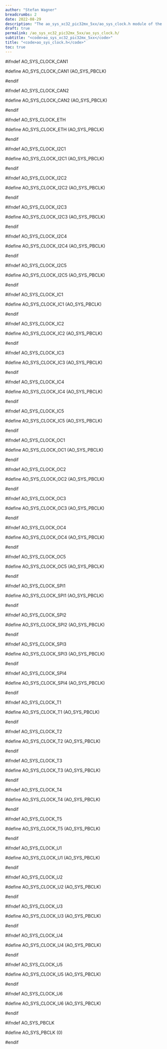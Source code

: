 ```yaml
---
author: "Stefan Wagner"
breadcrumbs: 2
date: 2022-08-29
description: "The ao_sys_xc32_pic32mx_5xx/ao_sys_clock.h module of the ao real-time operating system."
draft: true
permalink: /ao_sys_xc32_pic32mx_5xx/ao_sys_clock.h/ 
subtitle: "<code>ao_sys_xc32_pic32mx_5xx</code>"
title: "<code>ao_sys_clock.h</code>"
toc: true
---
```


#ifndef AO_SYS_CLOCK_CAN1

#define AO_SYS_CLOCK_CAN1   (AO_SYS_PBCLK)

#endif

#ifndef AO_SYS_CLOCK_CAN2

#define AO_SYS_CLOCK_CAN2   (AO_SYS_PBCLK)

#endif

#ifndef AO_SYS_CLOCK_ETH

#define AO_SYS_CLOCK_ETH    (AO_SYS_PBCLK)

#endif

#ifndef AO_SYS_CLOCK_I2C1

#define AO_SYS_CLOCK_I2C1   (AO_SYS_PBCLK)

#endif

#ifndef AO_SYS_CLOCK_I2C2

#define AO_SYS_CLOCK_I2C2   (AO_SYS_PBCLK)

#endif

#ifndef AO_SYS_CLOCK_I2C3

#define AO_SYS_CLOCK_I2C3   (AO_SYS_PBCLK)

#endif

#ifndef AO_SYS_CLOCK_I2C4

#define AO_SYS_CLOCK_I2C4   (AO_SYS_PBCLK)

#endif

#ifndef AO_SYS_CLOCK_I2C5

#define AO_SYS_CLOCK_I2C5   (AO_SYS_PBCLK)

#endif

#ifndef AO_SYS_CLOCK_IC1

#define AO_SYS_CLOCK_IC1    (AO_SYS_PBCLK)

#endif

#ifndef AO_SYS_CLOCK_IC2

#define AO_SYS_CLOCK_IC2    (AO_SYS_PBCLK)

#endif

#ifndef AO_SYS_CLOCK_IC3

#define AO_SYS_CLOCK_IC3    (AO_SYS_PBCLK)

#endif

#ifndef AO_SYS_CLOCK_IC4

#define AO_SYS_CLOCK_IC4    (AO_SYS_PBCLK)

#endif

#ifndef AO_SYS_CLOCK_IC5

#define AO_SYS_CLOCK_IC5    (AO_SYS_PBCLK)

#endif

#ifndef AO_SYS_CLOCK_OC1

#define AO_SYS_CLOCK_OC1    (AO_SYS_PBCLK)

#endif

#ifndef AO_SYS_CLOCK_OC2

#define AO_SYS_CLOCK_OC2    (AO_SYS_PBCLK)

#endif

#ifndef AO_SYS_CLOCK_OC3

#define AO_SYS_CLOCK_OC3    (AO_SYS_PBCLK)

#endif

#ifndef AO_SYS_CLOCK_OC4

#define AO_SYS_CLOCK_OC4    (AO_SYS_PBCLK)

#endif

#ifndef AO_SYS_CLOCK_OC5

#define AO_SYS_CLOCK_OC5    (AO_SYS_PBCLK)

#endif

#ifndef AO_SYS_CLOCK_SPI1

#define AO_SYS_CLOCK_SPI1   (AO_SYS_PBCLK)

#endif

#ifndef AO_SYS_CLOCK_SPI2

#define AO_SYS_CLOCK_SPI2   (AO_SYS_PBCLK)

#endif

#ifndef AO_SYS_CLOCK_SPI3

#define AO_SYS_CLOCK_SPI3   (AO_SYS_PBCLK)

#endif

#ifndef AO_SYS_CLOCK_SPI4

#define AO_SYS_CLOCK_SPI4   (AO_SYS_PBCLK)

#endif

#ifndef AO_SYS_CLOCK_T1

#define AO_SYS_CLOCK_T1     (AO_SYS_PBCLK)

#endif

#ifndef AO_SYS_CLOCK_T2

#define AO_SYS_CLOCK_T2     (AO_SYS_PBCLK)

#endif

#ifndef AO_SYS_CLOCK_T3

#define AO_SYS_CLOCK_T3     (AO_SYS_PBCLK)

#endif

#ifndef AO_SYS_CLOCK_T4

#define AO_SYS_CLOCK_T4     (AO_SYS_PBCLK)

#endif

#ifndef AO_SYS_CLOCK_T5

#define AO_SYS_CLOCK_T5     (AO_SYS_PBCLK)

#endif

#ifndef AO_SYS_CLOCK_U1

#define AO_SYS_CLOCK_U1     (AO_SYS_PBCLK)

#endif

#ifndef AO_SYS_CLOCK_U2

#define AO_SYS_CLOCK_U2     (AO_SYS_PBCLK)

#endif

#ifndef AO_SYS_CLOCK_U3

#define AO_SYS_CLOCK_U3     (AO_SYS_PBCLK)

#endif

#ifndef AO_SYS_CLOCK_U4

#define AO_SYS_CLOCK_U4     (AO_SYS_PBCLK)

#endif

#ifndef AO_SYS_CLOCK_U5

#define AO_SYS_CLOCK_U5     (AO_SYS_PBCLK)

#endif

#ifndef AO_SYS_CLOCK_U6

#define AO_SYS_CLOCK_U6     (AO_SYS_PBCLK)

#endif

#ifndef AO_SYS_PBCLK

#define AO_SYS_PBCLK        (0)

#endif

